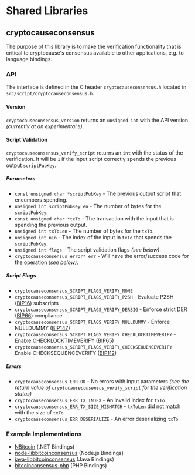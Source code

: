 Shared Libraries
================

## cryptocauseconsensus

The purpose of this library is to make the verification functionality that is critical to cryptocause's consensus available to other applications, e.g. to language bindings.

### API

The interface is defined in the C header `cryptocauseconsensus.h` located in  `src/script/cryptocauseconsensus.h`.

#### Version

`cryptocauseconsensus_version` returns an `unsigned int` with the API version *(currently at an experimental `0`)*.

#### Script Validation

`cryptocauseconsensus_verify_script` returns an `int` with the status of the verification. It will be `1` if the input script correctly spends the previous output `scriptPubKey`.

##### Parameters
- `const unsigned char *scriptPubKey` - The previous output script that encumbers spending.
- `unsigned int scriptPubKeyLen` - The number of bytes for the `scriptPubKey`.
- `const unsigned char *txTo` - The transaction with the input that is spending the previous output.
- `unsigned int txToLen` - The number of bytes for the `txTo`.
- `unsigned int nIn` - The index of the input in `txTo` that spends the `scriptPubKey`.
- `unsigned int flags` - The script validation flags *(see below)*.
- `cryptocauseconsensus_error* err` - Will have the error/success code for the operation *(see below)*.

##### Script Flags
- `cryptocauseconsensus_SCRIPT_FLAGS_VERIFY_NONE`
- `cryptocauseconsensus_SCRIPT_FLAGS_VERIFY_P2SH` - Evaluate P2SH ([BIP16](https://github.com/bitcoin/bips/blob/master/bip-0016.mediawiki)) subscripts
- `cryptocauseconsensus_SCRIPT_FLAGS_VERIFY_DERSIG` - Enforce strict DER ([BIP66](https://github.com/bitcoin/bips/blob/master/bip-0066.mediawiki)) compliance
- `cryptocauseconsensus_SCRIPT_FLAGS_VERIFY_NULLDUMMY` - Enforce NULLDUMMY ([BIP147](https://github.com/bitcoin/bips/blob/master/bip-0147.mediawiki))
- `cryptocauseconsensus_SCRIPT_FLAGS_VERIFY_CHECKLOCKTIMEVERIFY` - Enable CHECKLOCKTIMEVERIFY ([BIP65](https://github.com/bitcoin/bips/blob/master/bip-0065.mediawiki))
- `cryptocauseconsensus_SCRIPT_FLAGS_VERIFY_CHECKSEQUENCEVERIFY` - Enable CHECKSEQUENCEVERIFY ([BIP112](https://github.com/bitcoin/bips/blob/master/bip-0112.mediawiki))

##### Errors
- `cryptocauseconsensus_ERR_OK` - No errors with input parameters *(see the return value of `cryptocauseconsensus_verify_script` for the verification status)*
- `cryptocauseconsensus_ERR_TX_INDEX` - An invalid index for `txTo`
- `cryptocauseconsensus_ERR_TX_SIZE_MISMATCH` - `txToLen` did not match with the size of `txTo`
- `cryptocauseconsensus_ERR_DESERIALIZE` - An error deserializing `txTo`

### Example Implementations
- [NBitcoin](https://github.com/NicolasDorier/NBitcoin/blob/master/NBitcoin/Script.cs#L814) (.NET Bindings)
- [node-libbitcoinconsensus](https://github.com/bitpay/node-libbitcoinconsensus) (Node.js Bindings)
- [java-libbitcoinconsensus](https://github.com/dexX7/java-libbitcoinconsensus) (Java Bindings)
- [bitcoinconsensus-php](https://github.com/Bit-Wasp/bitcoinconsensus-php) (PHP Bindings)
